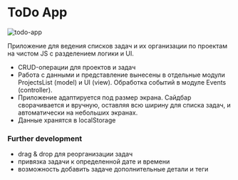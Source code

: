 # ToDo App

![todo-app](https://user-images.githubusercontent.com/74612362/187177678-586683e0-b8ce-4a0f-b297-097fc80295d5.png)

Приложение для ведения списков задач и их организации по проектам на чистом JS с разделением логики и UI.
- CRUD-операции для проектов и задач
- Работа с данными и представление вынесены в отдельные модули ProjectsList (model) и UI (view).
  Обработка событий в модуле Events (controller).  
- Приложение адаптируется под размер экрана. Сайдбар сворачивается и вручную, оставляя всю ширину для списка задач, и автоматически на небольших экранах. 
- Данные хранятся в localStorage

### Further development
- drag & drop для реорганизации задач
- привязка задачи к определенной дате и времени
- возможность добавить задаче дополнительные детали и теги
